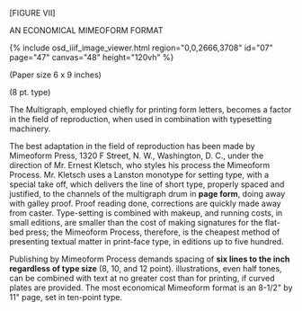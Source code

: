 \[FIGURE VII\]

AN ECONOMICAL MIMEOFORM FORMAT 

{% include osd_iiif_image_viewer.html region="0,0,2666,3708" id="07" page="47" canvas="48" height="120vh" %}

(Paper size 6 x 9 inches) 

(8 pt. type) 

The Multigraph, employed chiefly for printing form letters, becomes 
a factor in the field of reproduction, when used in combination with typesetting machinery. 

The best adaptation in the field of reproduction has been made by 
Mimeoform Press, 1320 F Street, N. W., Washington, D. C., under the 
direction of Mr. Ernest Kletsch, who styles his process the Mimeoform 
Process. Mr. Kletsch uses a Lanston monotype for setting type, with a 
special take off, which delivers the line of short type, properly spaced and 
justified, to the channels of the multigraph drum in **page form**, doing 
away with galley proof. Proof reading done, corrections are quickly 
made away from caster. Type-setting is combined with makeup, and 
running costs, in small editions, are smaller than the cost of making signatures for the flat-bed press; the Mimeoform Process, therefore, is the 
cheapest method of presenting textual matter in print-face type, in 
editions up to five hundred. 

Publishing by Mimeoform Process demands spacing of **six lines to 
the inch regardless of type size** (8, 10, and 12 point). illustrations, 
even half tones, can be combined with text at no greater cost than for 
printing, if curved plates are provided. The most economical Mimeoform format is an 8-1/2" by 11" page, set in ten-point type. 
